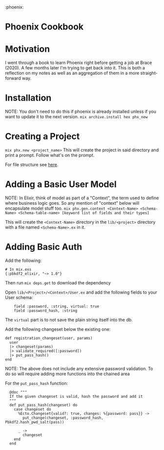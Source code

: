 :phoenix:

# Phoenix Cookbook

# Motivation
I went through a book to learn Phoenix right before getting a job at Brace (2020). A few months later I'm trying to get back into it. This is both a reflection on my notes as well as an aggregation of them in a more straight-forward way.

# Installation
NOTE: You don't need to do this if phoenix is already installed unless if you want to update it to the next version.
`mix archive.install hex phx_new`

# Creating a Project
`mix phx.new <project_name>`
This will create the project in said directory and print a prompt. Follow what's on the prompt.

For file structure see [here](./phoenix-general.md).

# Adding a Basic User Model
NOTE: In Elixir, think of model as part of a "Context", the term used to define where business logic goes. So any mention of "context" below will encapsulate model stuff too.
`mix phx.gen.context <Context-Name> <Schema-Name> <Schema-table-name> [keyword list of fields and their types]`

This will create the `<Context-Name>` directory in the `lib/<project>` directory with a file named `<Schema-Name>.ex` in it.

# Adding Basic Auth
Add the following:
```
# In mix.exs
{:pbkdf2_elixir, "~> 1.0"}
```

Then run `mix deps.get` to download the dependency

Open `lib/<Project>/<Context>/User.ex` and add the following fields to your User schema:
```
    field :password, :string, virtual: true
    field :password_hash, :string
```
The `virtual` part is to not save the plain string itself into the db.

Add the following changeset below the existing one:
```
def registration_changeset(user, params)
  user
  |> changeset(params)
  |> validate_required([:password])
  |> put_pass_hash()
end
```
NOTE: The above does not include any extensive password validation. To do so will require adding more functions into the chained area

For the `put_pass_hash` function:
```
  @doc """
  If the given changeset is valid, hash the password and add it
  """
  def put_pass_hash(changeset) do
    case changeset do
      %Ecto.Changeset{valid?: true, changes: %{password: pass}} ->
        put_change(changeset, :password_hash, Pbkdf2.hash_pwd_salt(pass))

      _ ->
        changeset
    end
  end
```
